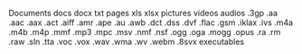 Documents
	docs docx txt pages xls xlsx 
pictures
videos
audios
	.3gp .aa .aac .aax .act .aiff .amr .ape .au .awb .dct .dss .dvf .flac .gsm .iklax .ivs .m4a .m4b .m4p .mmf .mp3 .mpc .msv .nmf .nsf .ogg .oga .mogg .opus .ra .rm .raw .sln .tta .voc .vox .wav .wma .wv .webm .8svx
executables